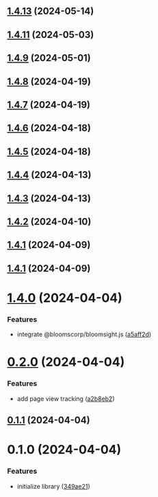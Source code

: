 

## [1.4.13](https://github.com/bloomscorp/ngx-bloomsight/compare/v1.4.11...v1.4.13) (2024-05-14)

## [1.4.11](https://github.com/bloomscorp/ngx-bloomsight/compare/v1.4.9...v1.4.11) (2024-05-03)

## [1.4.9](https://github.com/bloomscorp/ngx-bloomsight/compare/v1.4.8...v1.4.9) (2024-05-01)

## [1.4.8](https://github.com/bloomscorp/ngx-bloomsight/compare/v1.4.7...v1.4.8) (2024-04-19)

## [1.4.7](https://github.com/bloomscorp/ngx-bloomsight/compare/v1.4.6...v1.4.7) (2024-04-19)

## [1.4.6](https://github.com/bloomscorp/ngx-bloomsight/compare/v1.4.5...v1.4.6) (2024-04-18)

## [1.4.5](https://github.com/bloomscorp/ngx-bloomsight/compare/v1.4.4...v1.4.5) (2024-04-18)

## [1.4.4](https://github.com/bloomscorp/ngx-bloomsight/compare/v1.4.3...v1.4.4) (2024-04-13)

## [1.4.3](https://github.com/bloomscorp/ngx-bloomsight/compare/v1.4.2...v1.4.3) (2024-04-13)

## [1.4.2](https://github.com/bloomscorp/ngx-bloomsight/compare/v1.4.1...v1.4.2) (2024-04-10)

## [1.4.1](https://github.com/bloomscorp/ngx-bloomsight/compare/v1.4.0...v1.4.1) (2024-04-09)

## [1.4.1](https://github.com/bloomscorp/ngx-bloomsight/compare/v1.4.0...v1.4.1) (2024-04-09)

# [1.4.0](https://github.com/bloomscorp/ngx-bloomsight/compare/v0.2.0...v1.4.0) (2024-04-04)


### Features

* integrate @bloomscorp/bloomsight.js ([a5aff2d](https://github.com/bloomscorp/ngx-bloomsight/commit/a5aff2d181204571d9ac46579660d5c8926c8923))

# [0.2.0](https://github.com/bloomscorp/ngx-bloomsight/compare/v0.1.1...v0.2.0) (2024-04-04)


### Features

* add page view tracking ([a2b8eb2](https://github.com/bloomscorp/ngx-bloomsight/commit/a2b8eb21fbba701f701fd9a8d4860c5213562a67))

## [0.1.1](https://github.com/bloomscorp/ngx-bloomsight/compare/v0.1.0...v0.1.1) (2024-04-04)

# 0.1.0 (2024-04-04)


### Features

* initialize library ([349ae21](https://github.com/bloomscorp/ngx-bloomsight/commit/349ae2193474f521d58c0d0c41d99b864cea7327))

